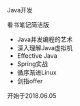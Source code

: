 Java开发

看书笔记简洁版

* Java并发编程的艺术
* 深入理解Java虚拟机
* Effective Java
* Spring实战
* 循序渐进Linux
* 剑指offer

开始于2018.06.05





